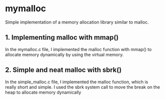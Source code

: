 # mymalloc
Simple implementation of a memory allocation library similar to malloc.

## 1. Implementing malloc with mmap()

In the mymalloc.c file, I implemented the malloc function with mmap() to allocate memory dynamically by using the virtual memory.

## 2. Simple and neat malloc with sbrk()

In the simple_malloc.c file, I implemented the malloc function, which is really short and simple. I used the sbrk system call to move the break on the heap to allocate memory dynamically